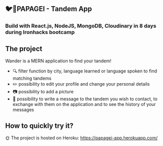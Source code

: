 ## :bird::speech_balloon:PAPAGEI - Tandem App
### Build with React.js, NodeJS, MongoDB, Cloudinary in 8 days during Ironhacks bootcamp
## The project
Wander is a MERN application to find your tandem! 

* 🔍 filter function by city, language learned or language spoken to find matching tandems 
* ✏️ possibility to edit your profile and change your personal details
* :camera: possibility to add a picture
* :email: possibility to write a message to the tandem you wish to contact, to exchange with them on the application and to see the history of your messages

## How to quickly try it?
🌞 The project is hosted on Heroku: https://papagei-app.herokuapp.com/

